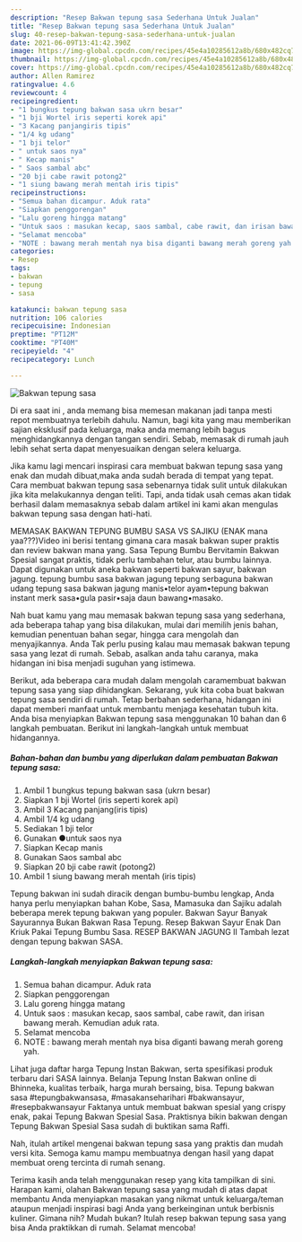 ```yaml
---
description: "Resep Bakwan tepung sasa Sederhana Untuk Jualan"
title: "Resep Bakwan tepung sasa Sederhana Untuk Jualan"
slug: 40-resep-bakwan-tepung-sasa-sederhana-untuk-jualan
date: 2021-06-09T13:41:42.390Z
image: https://img-global.cpcdn.com/recipes/45e4a10285612a8b/680x482cq70/bakwan-tepung-sasa-foto-resep-utama.jpg
thumbnail: https://img-global.cpcdn.com/recipes/45e4a10285612a8b/680x482cq70/bakwan-tepung-sasa-foto-resep-utama.jpg
cover: https://img-global.cpcdn.com/recipes/45e4a10285612a8b/680x482cq70/bakwan-tepung-sasa-foto-resep-utama.jpg
author: Allen Ramirez
ratingvalue: 4.6
reviewcount: 4
recipeingredient:
- "1 bungkus tepung bakwan sasa ukrn besar"
- "1 bji Wortel iris seperti korek api"
- "3 Kacang panjangiris tipis"
- "1/4 kg udang"
- "1 bji telor"
- " untuk saos nya"
- " Kecap manis"
- " Saos sambal abc"
- "20 bji cabe rawit potong2"
- "1 siung bawang merah mentah iris tipis"
recipeinstructions:
- "Semua bahan dicampur. Aduk rata"
- "Siapkan penggorengan"
- "Lalu goreng hingga matang"
- "Untuk saos : masukan kecap, saos sambal, cabe rawit, dan irisan bawang merah. Kemudian aduk rata."
- "Selamat mencoba"
- "NOTE : bawang merah mentah nya bisa diganti bawang merah goreng yah."
categories:
- Resep
tags:
- bakwan
- tepung
- sasa

katakunci: bakwan tepung sasa 
nutrition: 106 calories
recipecuisine: Indonesian
preptime: "PT12M"
cooktime: "PT40M"
recipeyield: "4"
recipecategory: Lunch

---
```



![Bakwan tepung sasa](https://img-global.cpcdn.com/recipes/45e4a10285612a8b/680x482cq70/bakwan-tepung-sasa-foto-resep-utama.jpg)

Di era  saat ini , anda memang bisa memesan makanan jadi tanpa mesti repot membuatnya terlebih dahulu. Namun, bagi kita yang mau memberikan sajian eksklusif pada keluarga, maka anda memang lebih bagus menghidangkannya dengan tangan sendiri. Sebab, memasak di rumah jauh lebih sehat serta dapat menyesuaikan dengan selera keluarga.

Jika kamu lagi mencari inspirasi cara membuat bakwan tepung sasa yang enak dan mudah dibuat,maka anda sudah berada di tempat yang tepat. Cara membuat bakwan tepung sasa  sebenarnya tidak sulit untuk dilakukan jika kita melakukannya dengan teliti. Tapi, anda tidak usah cemas akan tidak berhasil dalam memasaknya 
sebab dalam artikel ini kami akan mengulas bakwan tepung sasa dengan hati-hati.  

MEMASAK BAKWAN TEPUNG BUMBU SASA VS SAJIKU (ENAK mana yaa???)Video ini berisi tentang gimana cara masak bakwan super praktis dan review bakwan mana yang. Sasa Tepung Bumbu Bervitamin Bakwan Spesial sangat praktis, tidak perlu tambahan telur, atau bumbu lainnya. Dapat digunakan untuk aneka bakwan seperti bakwan sayur, bakwan jagung. tepung bumbu sasa bakwan jagung tepung serbaguna bakwan udang tepung sasa bakwan jagung manis•telor ayam•tepung bakwan instant merk sasa•gula pasir•saja daun bawang•masako.

Nah buat kamu yang mau memasak bakwan tepung sasa yang sederhana, ada beberapa tahap yang bisa dilakukan, mulai dari memilih jenis bahan, kemudian penentuan bahan segar, hingga cara mengolah dan menyajikannya. Anda Tak perlu pusing kalau mau memasak bakwan tepung sasa yang lezat di rumah. Sebab, asalkan anda  tahu caranya, maka hidangan ini bisa menjadi suguhan yang istimewa.

Berikut, ada beberapa cara mudah dalam mengolah caramembuat bakwan tepung sasa yang siap dihidangkan. Sekarang, yuk kita coba buat bakwan tepung sasa sendiri di rumah. Tetap berbahan sederhana, hidangan ini dapat memberi manfaat untuk membantu menjaga kesehatan tubuh kita. Anda bisa menyiapkan Bakwan tepung sasa menggunakan 10 bahan dan 6 langkah pembuatan. Berikut ini langkah-langkah untuk membuat hidangannya.

<!--inarticleads1-->

##### Bahan-bahan dan bumbu yang diperlukan dalam pembuatan Bakwan tepung sasa:

1. Ambil 1 bungkus tepung bakwan sasa (ukrn besar)
1. Siapkan 1 bji Wortel (iris seperti korek api)
1. Ambil 3 Kacang panjang(iris tipis)
1. Ambil 1/4 kg udang
1. Sediakan 1 bji telor
1. Gunakan  ●untuk saos nya
1. Siapkan  Kecap manis
1. Gunakan  Saos sambal abc
1. Siapkan 20 bji cabe rawit (potong2)
1. Ambil 1 siung bawang merah mentah (iris tipis)


Tepung bakwan ini sudah diracik dengan bumbu-bumbu lengkap, Anda hanya perlu menyiapkan bahan Kobe, Sasa, Mamasuka dan Sajiku adalah beberapa merek tepung bakwan yang populer. Bakwan Sayur Banyak Sayurannya Bukan Bakwan Rasa Tepung. Resep Bakwan Sayur Enak Dan Kriuk Pakai Tepung Bumbu Sasa. RESEP BAKWAN JAGUNG II Tambah lezat dengan tepung bakwan SASA. 

<!--inarticleads2-->

##### Langkah-langkah menyiapkan Bakwan tepung sasa:

1. Semua bahan dicampur. Aduk rata
1. Siapkan penggorengan
1. Lalu goreng hingga matang
1. Untuk saos : masukan kecap, saos sambal, cabe rawit, dan irisan bawang merah. Kemudian aduk rata.
1. Selamat mencoba
1. NOTE : bawang merah mentah nya bisa diganti bawang merah goreng yah.


Lihat juga daftar harga Tepung Instan Bakwan, serta spesifikasi produk terbaru dari SASA lainnya. Belanja Tepung Instan Bakwan online di Bhinneka, kualitas terbaik, harga murah bersaing, bisa. Tepung bakwan sasa #tepungbakwansasa, #masakanseharihari #bakwansayur, #resepbakwansayur Faktanya untuk membuat bakwan spesial yang crispy enak, pakai Tepung Bakwan Spesial Sasa. Praktisnya bikin bakwan dengan Tepung Bakwan Spesial Sasa sudah di buktikan sama Raffi. 

Nah, itulah artikel mengenai  bakwan tepung sasa  yang praktis dan mudah versi kita. Semoga kamu mampu membuatnya dengan hasil yang dapat membuat oreng tercinta di rumah senang. 

Terima kasih anda telah menggunakan resep yang kita tampilkan di sini. Harapan kami, olahan  Bakwan tepung sasa yang mudah di atas dapat membantu Anda menyiapkan masakan yang nikmat untuk keluarga/teman ataupun menjadi inspirasi bagi Anda yang berkeinginan untuk berbisnis kuliner. Gimana nih? Mudah bukan? Itulah resep bakwan tepung sasa yang bisa Anda praktikkan di rumah. Selamat mencoba!

